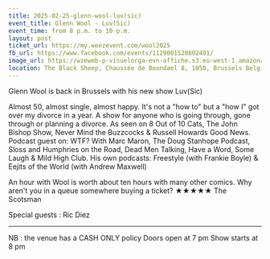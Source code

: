 ```yaml
---
title: 2025-02-25-glenn-wool-luv(sic)
event_title: Glenn Wool - Luv(Sic)
event_time: from 8 p.m. to 10 p.m.
layout: post
ticket_url: https://my.weezevent.com/wool2025
fb_url: https://www.facebook.com/events/1129001528602401/
image_url: https://wzeweb-p-visuelorga-evn-affiche.s3.eu-west-1.amazonaws.com/affiche_1259525.png
location: The Black Sheep, Chaussée de Boondael 8, 1050, Brussels Belgium
---
```


Glenn Wool is back in Brussels with his new show Luv(Sic)

Almost 50, almost single, almost happy. It's not a "how to" but a "how I" got over my divorce in a year. A show for anyone who is going through, gone through or planning a divorce. As seen on 8 Out of 10 Cats, The John Bishop Show, Never Mind the Buzzcocks & Russell Howards Good News. Podcast guest on: WTF? With Marc Maron, The Doug Stanhope Podcast, Sloss and Humphries on the Road, Dead Men Talking, Have a Word, Some Laugh & Mild High Club. His own podcasts: Freestyle (with Frankie Boyle) & Eejits of the World (with Andrew Maxwell) 

An hour with Wool is worth about ten hours with many other comics. Why aren't you in a queue somewhere buying a ticket? ★★★★★ The Scotsman 

Special guests : Ric Diez

<hr style="width:100%;" />
NB : the venue has a CASH ONLY policy  
Doors open at 7 pm  
Show starts at 8 pm
